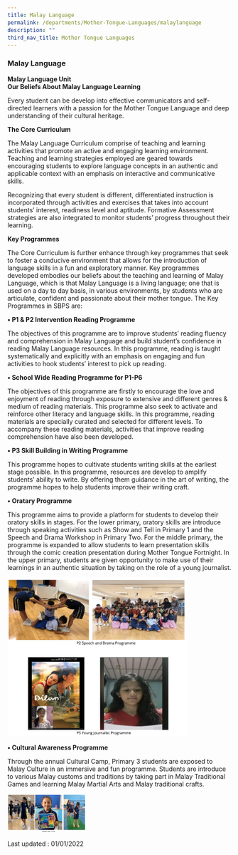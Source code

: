 ```yaml
---
title: Malay Language
permalink: /departments/Mother-Tongue-Languages/malaylanguage
description: ""
third_nav_title: Mother Tongue Languages
---
```

### Malay Language

**Malay Language Unit**  
**Our Beliefs About Malay Language Learning**  
  

Every student can be develop into effective communicators and self-directed learners with a passion for the Mother Tongue Language and deep understanding of their cultural heritage.

**The Core Curriculum**  

The Malay Language Curriculum comprise of teaching and learning activities that promote an active and engaging learning environment. Teaching and learning strategies employed are geared towards encouraging students to explore language concepts in an authentic and applicable context with an emphasis on interactive and communicative skills.

Recognizing that every student is different, differentiated instruction is incorporated through activities and exercises that takes into account students’ interest, readiness level and aptitude. Formative Assessment strategies are also integrated to monitor students’ progress throughout their learning.

  
**Key Programmes**  

The Core Curriculum is further enhance through key programmes that seek to foster a conducive environment that allows for the introduction of language skills in a fun and exploratory manner. Key programmes developed embodies our beliefs about the teaching and learning of Malay Language, which is that Malay Language is a living language; one that is used on a day to day basis, in various environments, by students who are articulate, confident and passionate about their mother tongue. The Key Programmes in SBPS are:

**• P1 & P2 Intervention Reading Programme**

The objectives of this programme are to improve students’ reading fluency and comprehension in Malay Language and build student’s confidence in reading Malay Language resources. In this programme, reading is taught systematically and explicitly with an emphasis on engaging and fun activities to hook students’ interest to pick up reading.

**• School Wide Reading Programme for P1-P6**

The objectives of this programme are firstly to encourage the love and enjoyment of reading through exposure to extensive and different genres & medium of reading materials. This programme also seek to activate and reinforce other literacy and language skills. In this programme, reading materials are specially curated and selected for different levels. To accompany these reading materials, activities that improve reading comprehension have also been developed.

**• P3 Skill Building in Writing Programme**

This programme hopes to cultivate students writing skills at the earliest stage possible. In this programme, resources are develop to amplify students’ ability to write. By offering them guidance in the art of writing, the programme hopes to help students improve their writing craft.

**• Oratary Programme**

This programme aims to provide a platform for students to develop their oratory skills in stages. For the lower primary, oratory skills are introduce through speaking activities such as Show and Tell in Primary 1 and the Speech and Drama Workshop in Primary Two. For the middle primary, the programme is expanded to allow students to learn presentation skills through the comic creation presentation during Mother Tongue Fortnight. In the upper primary, students are given opportunity to make use of their learnings in an authentic situation by taking on the role of a young journalist.

<img src="/images/ml1.png" 
     style="width:80%">

**• Cultural Awareness Programme**  

Through the annual Cultural Camp, Primary 3 students are exposed to Malay Culture in an immersive and fun programme. Students are introduce to various Malay customs and traditions by taking part in Malay Traditional Games and learning Malay Martial Arts and Malay traditional crafts.

<img src="/images/ml2.png" 
     style="width:35%">

Last updated : 01/01/2022